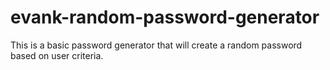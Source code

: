 # evank-random-password-generator
This is a basic password generator that will create a random password based on user criteria.
